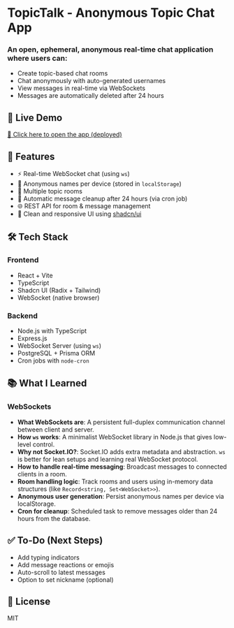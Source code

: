 
# TopicTalk - Anonymous Topic Chat App

### An open, ephemeral, anonymous real-time chat application where users can:

- Create topic-based chat rooms
- Chat anonymously with auto-generated usernames
- View messages in real-time via WebSockets
- Messages are automatically deleted after 24 hours

## 🚀 Live Demo
[🔗 Click here to open the app (deployed)](https://topictalk-vdbgrq.fly.dev/) 

## 📌 Features

- ⚡ Real-time WebSocket chat (using `ws`)
- 🧪 Anonymous names per device (stored in `localStorage`)
- 💬 Multiple topic rooms
- 🧹 Automatic message cleanup after 24 hours (via cron job)
- 🌐 REST API for room & message management
- 🎨 Clean and responsive UI using [shadcn/ui](https://ui.shadcn.com/)


## 🛠️ Tech Stack

### Frontend
- React + Vite
- TypeScript
- Shadcn UI (Radix + Tailwind)
- WebSocket (native browser)

### Backend
- Node.js with TypeScript
- Express.js
- WebSocket Server (using `ws`)
- PostgreSQL + Prisma ORM
- Cron jobs with `node-cron`

## 📚 What I Learned

### WebSockets
- **What WebSockets are**: A persistent full-duplex communication channel between client and server.
- **How `ws` works**: A minimalist WebSocket library in Node.js that gives low-level control.
- **Why not Socket.IO?**: Socket.IO adds extra metadata and abstraction. `ws` is better for lean setups and learning real WebSocket protocol.
- **How to handle real-time messaging**: Broadcast messages to connected clients in a room.
- **Room handling logic**: Track rooms and users using in-memory data structures (like `Record<string, Set<WebSocket>>`).
- **Anonymous user generation**: Persist anonymous names per device via localStorage.
- **Cron for cleanup**: Scheduled task to remove messages older than 24 hours from the database.


## ✅ To-Do (Next Steps)

- Add typing indicators
- Add message reactions or emojis
- Auto-scroll to latest messages
- Option to set nickname (optional)

## 📄 License
MIT

